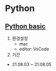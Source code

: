 # Python

## [Python basic](./basic)

1. 환경설정
    - mac
    - editor: VsCode
2. 기간 
- 21.08.03 ~ 21.08.05